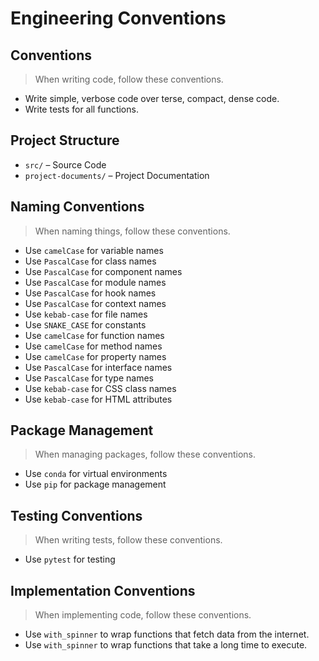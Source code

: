 # Engineering Conventions

## Conventions

> When writing code, follow these conventions.

- Write simple, verbose code over terse, compact, dense code.
- Write tests for all functions.

## Project Structure

- `src/` – Source Code
- `project-documents/` – Project Documentation

## Naming Conventions

> When naming things, follow these conventions.

- Use `camelCase` for variable names
- Use `PascalCase` for class names
- Use `PascalCase` for component names
- Use `PascalCase` for module names
- Use `PascalCase` for hook names
- Use `PascalCase` for context names
- Use `kebab-case` for file names
- Use `SNAKE_CASE` for constants
- Use `camelCase` for function names
- Use `camelCase` for method names
- Use `camelCase` for property names
- Use `PascalCase` for interface names
- Use `PascalCase` for type names
- Use `kebab-case` for CSS class names
- Use `kebab-case` for HTML attributes

## Package Management

> When managing packages, follow these conventions.

- Use `conda` for virtual environments
- Use `pip` for package management

## Testing Conventions

> When writing tests, follow these conventions.

- Use `pytest` for testing

## Implementation Conventions

> When implementing code, follow these conventions.

- Use `with_spinner` to wrap functions that fetch data from the internet.
- Use `with_spinner` to wrap functions that take a long time to execute.
